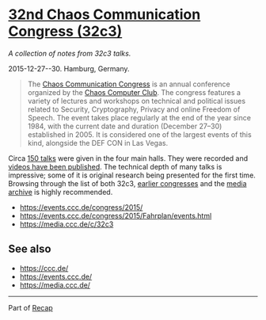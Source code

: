 # [32nd Chaos Communication Congress (32c3)](https://events.ccc.de/congress/2015/)

*A collection of notes from 32c3 talks.*

2015-12-27--30. Hamburg, Germany.


> The [Chaos Communication Congress](https://en.wikipedia.org/wiki/Chaos_Communication_Congress) is an annual conference organized by the [Chaos Computer Club](https://en.wikipedia.org/wiki/Chaos_Computer_Club). The congress features a variety of lectures and workshops on technical and political issues related to Security, Cryptography, Privacy and online Freedom of Speech. The event takes place regularly at the end of the year since 1984, with the current date and duration (December 27–30) established in 2005. It is considered one of the largest events of this kind, alongside the DEF CON in Las Vegas.


Circa [150 talks](https://events.ccc.de/congress/2015/Fahrplan/events.html) were given in the four main halls. They were recorded and [videos have been published](https://media.ccc.de/c/32c3). The technical depth of many talks is impressive; some of it is original research being presented for the first time. Browsing through the list of both 32c3, [earlier congresses](https://events.ccc.de/congress/) and the [media archive](https://media.ccc.de/) is highly recommended.


- https://events.ccc.de/congress/2015/
- https://events.ccc.de/congress/2015/Fahrplan/events.html
- https://media.ccc.de/c/32c3

## See also

- https://ccc.de/
- https://events.ccc.de/
- https://media.ccc.de/


---

Part of [Recap](https://github.com/joelpurra/recap)
